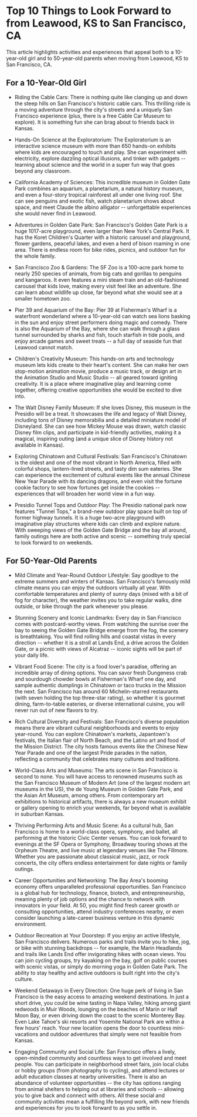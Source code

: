 # Top 10 Things to Look Forward to from Leawood, KS to San Francisco, CA

This article highlights activities and experiences that appeal both to a 10-year-old girl and to 50-year-old parents when moving from Leawood, KS to San Francisco, CA.

## For a 10-Year-Old Girl

- Riding the Cable Cars: There is nothing quite like clanging up and down the steep hills on San Francisco's historic cable cars. This thrilling ride is a moving adventure through the city's streets and a uniquely San Francisco experience (plus, there is a free Cable Car Museum to explore). It is something fun she can brag about to friends back in Kansas.

- Hands-On Science at the Exploratorium: The Exploratorium is an interactive science museum with more than 650 hands-on exhibits where kids are encouraged to touch and play. She can experiment with electricity, explore dazzling optical illusions, and tinker with gadgets -- learning about science and the world in a super fun way that goes beyond any classroom.

- California Academy of Sciences: This incredible museum in Golden Gate Park combines an aquarium, a planetarium, a natural history museum, and even a four-story tropical rainforest all under one living roof. She can see penguins and exotic fish, watch planetarium shows about space, and meet Claude the albino alligator -- unforgettable experiences she would never find in Leawood.

- Adventures in Golden Gate Park: San Francisco's Golden Gate Park is a huge 1017-acre playground, even larger than New York's Central Park. It has the Koret Children's Quarter with a historic carousel and playground, flower gardens, peaceful lakes, and even a herd of bison roaming in one area. There is endless room for bike rides, picnics, and outdoor fun for the whole family.

- San Francisco Zoo & Gardens: The SF Zoo is a 100-acre park home to nearly 250 species of animals, from big cats and gorillas to penguins and kangaroos. It even features a mini steam train and an old-fashioned carousel that kids love, making every visit feel like an adventure. She can learn about wildlife up close, far beyond what she would see at a smaller hometown zoo.

- Pier 39 and Aquarium of the Bay: Pier 39 at Fisherman's Wharf is a waterfront wonderland where a 10-year-old can watch sea lions basking in the sun and enjoy street performers doing magic and comedy. There is also the Aquarium of the Bay, where she can walk through a glass tunnel surrounded by sharks and fish, touch starfish in tide pools, and enjoy arcade games and sweet treats -- a full day of seaside fun that Leawood cannot match.

- Children's Creativity Museum: This hands-on arts and technology museum lets kids create to their heart's content. She can make her own stop-motion animation movie, produce a music track, or design art in the Animation Studio and Music Studio -- all geared toward igniting creativity. It is a place where imaginative play and learning come together, offering creative opportunities she would be excited to dive into.

- The Walt Disney Family Museum: If she loves Disney, this museum in the Presidio will be a treat. It showcases the life and legacy of Walt Disney, including tons of Disney memorabilia and a detailed miniature model of Disneyland. She can see how Mickey Mouse was drawn, watch classic Disney film clips, and participate in kid-friendly activities, making it a magical, inspiring outing (and a unique slice of Disney history not available in Kansas).

- Exploring Chinatown and Cultural Festivals: San Francisco's Chinatown is the oldest and one of the most vibrant in North America, filled with colorful shops, lantern-lined streets, and tasty dim sum eateries. She can experience the excitement of cultural events like the annual Chinese New Year Parade with its dancing dragons, and even visit the fortune cookie factory to see how fortunes get inside the cookies -- experiences that will broaden her world view in a fun way.

- Presidio Tunnel Tops and Outdoor Play: The Presidio national park now features "Tunnel Tops," a brand-new outdoor play space built on top of former highway tunnels. It is a huge two-acre playground with imaginative play structures where kids can climb and explore nature. With sweeping views of the Golden Gate Bridge and the bay all around, family outings here are both active and scenic -- something truly special to look forward to on weekends.

## For 50-Year-Old Parents

- Mild Climate and Year-Round Outdoor Lifestyle: Say goodbye to the extreme summers and winters of Kansas. San Francisco's famously mild climate means you can enjoy the outdoors virtually all year. With comfortable temperatures and plenty of sunny days (mixed with a bit of fog for character), the weather invites you to take regular walks, dine outside, or bike through the park whenever you please.

- Stunning Scenery and Iconic Landmarks: Every day in San Francisco comes with postcard-worthy views. From watching the sunrise over the bay to seeing the Golden Gate Bridge emerge from the fog, the scenery is breathtaking. You will find rolling hills and coastal vistas in every direction -- whether it is a stroll at Lands End, a drive across the Golden Gate, or a picnic with views of Alcatraz -- iconic sights will be part of your daily life.

- Vibrant Food Scene: The city is a food lover's paradise, offering an incredible array of dining options. You can savor fresh Dungeness crab and sourdough chowder bowls at Fisherman's Wharf one day, and sample authentic dumplings in Chinatown or taco trucks in the Mission the next. San Francisco has around 60 Michelin-starred restaurants (with seven holding the top three-star rating), so whether it is gourmet dining, farm-to-table eateries, or diverse international cuisine, you will never run out of new flavors to try.

- Rich Cultural Diversity and Festivals: San Francisco's diverse population means there are vibrant cultural neighborhoods and events to enjoy year-round. You can explore Chinatown's markets, Japantown's festivals, the Italian flair of North Beach, and the Latino art and food of the Mission District. The city hosts famous events like the Chinese New Year Parade and one of the largest Pride parades in the nation, reflecting a community that celebrates many cultures and traditions.

- World-Class Arts and Museums: The arts scene in San Francisco is second to none. You will have access to renowned museums such as the San Francisco Museum of Modern Art (one of the largest modern art museums in the US), the de Young Museum in Golden Gate Park, and the Asian Art Museum, among others. From contemporary art exhibitions to historical artifacts, there is always a new museum exhibit or gallery opening to enrich your weekends, far beyond what is available in suburban Kansas.

- Thriving Performing Arts and Music Scene: As a cultural hub, San Francisco is home to a world-class opera, symphony, and ballet, all performing at the historic Civic Center venues. You can look forward to evenings at the SF Opera or Symphony, Broadway touring shows at the Orpheum Theatre, and live music at legendary venues like The Fillmore. Whether you are passionate about classical music, jazz, or rock concerts, the city offers endless entertainment for date nights or family outings.

- Career Opportunities and Networking: The Bay Area's booming economy offers unparalleled professional opportunities. San Francisco is a global hub for technology, finance, biotech, and entrepreneurship, meaning plenty of job options and the chance to network with innovators in your field. At 50, you might find fresh career growth or consulting opportunities, attend industry conferences nearby, or even consider launching a late-career business venture in this dynamic environment.

- Outdoor Recreation at Your Doorstep: If you enjoy an active lifestyle, San Francisco delivers. Numerous parks and trails invite you to hike, jog, or bike with stunning backdrops -- for example, the Marin Headlands and trails like Lands End offer invigorating hikes with ocean views. You can join cycling groups, try kayaking on the bay, golf on public courses with scenic vistas, or simply do morning yoga in Golden Gate Park. The ability to stay healthy and active outdoors is built right into the city's culture.

- Weekend Getaways in Every Direction: One huge perk of living in San Francisco is the easy access to amazing weekend destinations. In just a short drive, you could be wine tasting in Napa Valley, hiking among giant redwoods in Muir Woods, lounging on the beaches of Marin or Half Moon Bay, or even driving down the coast to the scenic Monterey Bay. Even Lake Tahoe's ski resorts and Yosemite National Park are within a few hours' reach. Your new location opens the door to countless mini-vacations and outdoor adventures that simply were not feasible from Kansas.

- Engaging Community and Social Life: San Francisco offers a lively, open-minded community and countless ways to get involved and meet people. You can participate in neighborhood street fairs, join local clubs or hobby groups (from photography to cycling), and attend lectures or adult education classes at nearby universities. There is also an abundance of volunteer opportunities -- the city has options ranging from animal shelters to helping out at libraries and schools -- allowing you to give back and connect with others. All these social and community activities mean a fulfilling life beyond work, with new friends and experiences for you to look forward to as you settle in.
